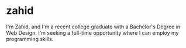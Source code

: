 # zahid
I'm Zahid, and I'm a recent college graduate with a Bachelor's Degree in Web Design. I'm seeking a full-time opportunity where I can employ my programming skills.
